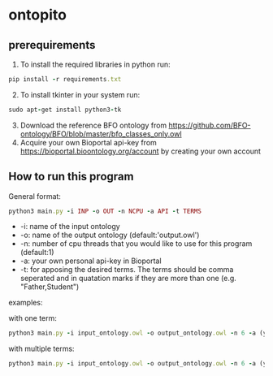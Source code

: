 # ontopito

## prerequirements

1. To install the required libraries in python run:
```ruby
pip install -r requirements.txt
```
2. To install tkinter in your system run:
```ruby
sudo apt-get install python3-tk
```
3. Download the reference BFO ontology from https://github.com/BFO-ontology/BFO/blob/master/bfo_classes_only.owl 
4. Acquire your own Bioportal api-key from https://bioportal.bioontology.org/account by creating your own account

## How to run this program

General format:
```ruby
python3 main.py -i INP -o OUT -n NCPU -a API -t TERMS
```

- \-i: name of the input ontology
- \-o: name of the output ontology (default:'output.owl')
- \-n: number of cpu threads that you would like to use for this program (default:1)
- \-a: your own personal api-key in Bioportal
- \-t: for apposing the desired terms. The terms should be comma seperated and in quatation marks if they are more than one (e.g. "Father,Student")

examples:

with one term:
```ruby
python3 main.py -i input_ontology.owl -o output_ontology.owl -n 6 -a (your api-key) -t Human
```
with multiple terms:

```ruby
python3 main.py -i input_ontology.owl -o output_ontology.owl -n 6 -a (your api-key) -t "Father,Student"
```
